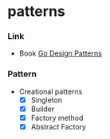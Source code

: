 # patterns

### Link

+ Book [Go Design Patterns](https://www.packtpub.com/application-development/go-design-patterns)

### Pattern

- Creational patterns
  - [x] Singleton
  - [x] Builder
  - [x] Factory method
  - [x] Abstract Factory
